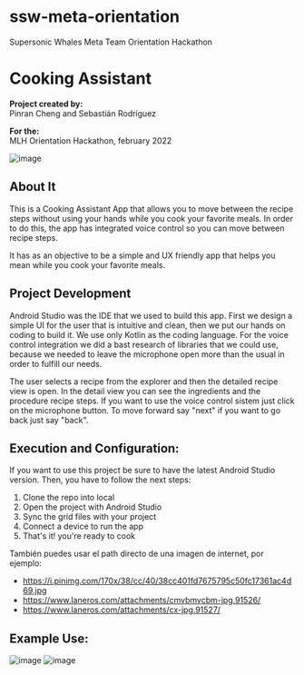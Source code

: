 # ssw-meta-orientation 
Supersonic Whales Meta Team Orientation Hackathon

# Cooking Assistant

**Project created by:**<br />
Pinran Cheng and Sebastián Rodríguez<br />

**For the:**<br />
MLH Orientation Hackathon, february 2022<br />


![image](https://user-images.githubusercontent.com/71797690/152580853-8b61ec83-a736-4df2-9f51-8bdd8d5f7945.png)

## About It
This is a Cooking Assistant App that allows you to  move between the recipe steps without using your hands while you cook your favorite meals. In order to do this, the app has integrated voice control so you can move between recipe steps.  <br />

It has as an objective to be a simple and UX friendly app that helps you mean while you cook your favorite meals.

## Project Development
Android Studio was the IDE that we used to build this app. First we design a simple UI for the user that is intuitive and clean, then we put our hands on coding to build it. We use only Kotlin as the coding language. For the voice control integration we did a bast research of libraries that we could use, because we needed to leave the microphone open more than the usual in order to fulfill our needs.<br />

The user selects a recipe from the explorer and then the detailed recipe view is open. In the detail view you can see the ingredients and the procedure recipe steps. If you want to use the voice control sistem just click on the microphone button. To move forward say "next" if you want to go back just say "back".

##  Execution and Configuration:
If you want to use this project be sure to have the latest Android Studio version. Then, you have to follow the next steps:<br />
1. Clone the repo into local<br />
2. Open the project with Android Studio<br />
3. Sync the grid files with your project<br />
4. Connect a device to run the app<br />
5. That's it! you're ready to cook<br />

También puedes usar el path directo de una imagen de internet, por ejemplo:
* https://i.pinimg.com/170x/38/cc/40/38cc401fd7675795c50fc17361ac4d69.jpg
* https://www.laneros.com/attachments/cmvbmvcbm-jpg.91526/
* https://www.laneros.com/attachments/cx-jpg.91527/

##  Example Use:
![image](https://user-images.githubusercontent.com/71797690/152580485-c2c2fc9d-510c-43cb-8ad7-656ef610e6cb.jpg) ![image](https://user-images.githubusercontent.com/71797690/152582302-1399797d-6a74-43c0-818b-3194a9283bea.jpg) 

